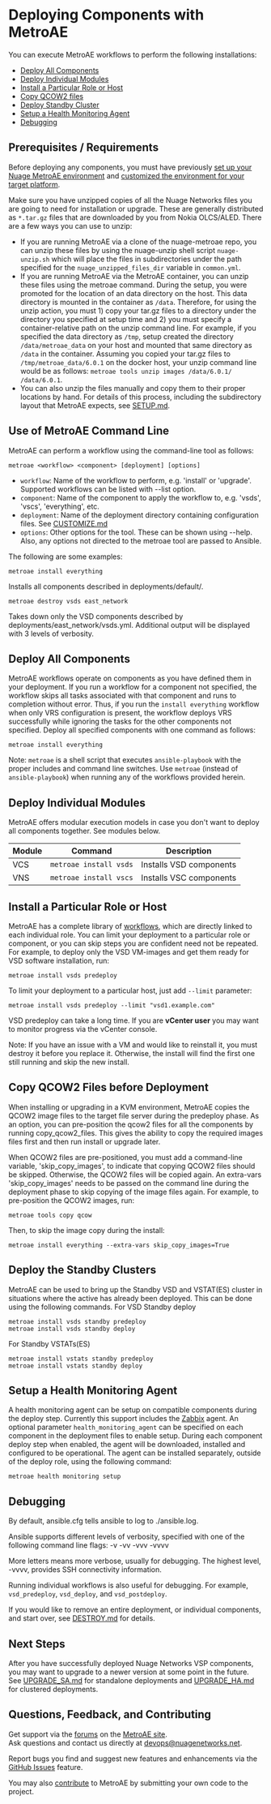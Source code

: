 # Deploying Components with MetroAE

You can execute MetroAE workflows to perform the following installations:

* [Deploy All Components](#deploy-all-components)
* [Deploy Individual Modules](#deploy-individual-modules)
* [Install a Particular Role or Host](#install-a-particular-role-or-host)
* [Copy QCOW2 files](#copy-qcow2-files-before-deployment)
* [Deploy Standby Cluster](#deploy-the-standby-clusters)
* [Setup a Health Monitoring Agent](#setup-a-health-monitoring-agent)
* [Debugging](#debugging)

## Prerequisites / Requirements

Before deploying any components, you must have previously [set up your Nuage MetroAE environment](SETUP.md "link to SETUP documentation") and [customized the environment for your target platform](CUSTOMIZE.md "link to deployment documentation").

Make sure you have unzipped copies of all the Nuage Networks files you are going to need for installation or upgrade. These are generally distributed as `*.tar.gz` files that are downloaded by you from Nokia OLCS/ALED. There are a few ways you can use to unzip:

* If you are running MetroAE via a clone of the nuage-metroae repo, you can unzip these files by using the nuage-unzip shell script `nuage-unzip.sh` which will place the files in subdirectories under the path specified for the `nuage_unzipped_files_dir` variable in `common.yml`.
* If you are running MetroAE via the MetroAE container, you can unzip these files using the metroae command. During the setup, you were promoted for the location of an data directory on the host. This data directory is mounted in the container as `/data`. Therefore, for using the unzip action, you must 1) copy your tar.gz files to a directory under the directory you specified at setup time and 2) you must specify a container-relative path on the unzip command line. For example, if you specified the data directory as `/tmp`, setup created the directory `/data/metroae_data` on your host and mounted that same directory as `/data` in the container. Assuming you copied your tar.gz files to `/tmp/metroae_data/6.0.1` on the docker host, your unzip command line would be as follows: `metroae tools unzip images /data/6.0.1/ /data/6.0.1`.
* You can also unzip the files manually and copy them to their proper locations by hand. For details of this process, including the subdirectory layout that MetroAE expects, see [SETUP.md](SETUP.md).


## Use of MetroAE Command Line

MetroAE can perform a workflow using the command-line tool as follows:

    metroae <workflow> <component> [deployment] [options]

* `workflow`: Name of the workflow to perform, e.g. 'install' or 'upgrade'.  Supported workflows can be listed with --list option.
* `component`: Name of the component to apply the workflow to, e.g. 'vsds', 'vscs', 'everything', etc.
* `deployment`: Name of the deployment directory containing configuration files.  See [CUSTOMIZE.md](CUSTOMIZE.md)
* `options`: Other options for the tool.  These can be shown using --help.  Also, any options not directed to the metroae tool are passed to Ansible.

The following are some examples:

    metroae install everything

Installs all components described in deployments/default/.

    metroae destroy vsds east_network

Takes down only the VSD components described by deployments/east_network/vsds.yml.  Additional output will be displayed with 3 levels of verbosity.

## Deploy All Components

MetroAE workflows operate on components as you have defined them in your deployment. If you run a workflow for a component not specified, the workflow skips all tasks associated with that component and runs to completion without error. Thus, if you run the `install everything` workflow when only VRS configuration is present, the workflow deploys VRS successfully while ignoring the tasks for the other components not specified. Deploy all specified components with one command as follows:

```
metroae install everything
```
Note: `metroae` is a shell script that executes `ansible-playbook` with the proper includes and command line switches. Use `metroae` (instead of `ansible-playbook`) when running any of the workflows provided herein.

## Deploy Individual Modules

MetroAE offers modular execution models in case you don't want to deploy all components together. See modules below.

Module | Command | Description
 ---|---|---
VCS | `metroae install vsds` | Installs VSD components
VNS | `metroae install vscs` | Installs VSC components

## Install a Particular Role or Host

MetroAE has a complete library of [workflows](/src/playbooks "link to workflows directory"), which are directly linked to each individual role. You can limit your deployment to a particular role or component, or you can skip steps you are confident need not be repeated. For example, to deploy only the VSD VM-images and get them ready for VSD software installation, run:
```
metroae install vsds predeploy
```

 To limit your deployment to a particular host, just add `--limit` parameter:

 ```
 metroae install vsds predeploy --limit "vsd1.example.com"
```
VSD predeploy can take a long time. If you are **vCenter user** you may want to monitor progress via the vCenter console.

Note: If you have an issue with a VM and would like to reinstall it, you must destroy it before you replace it. Otherwise, the install will find the first one still running and skip the new install.

## Copy QCOW2 Files before Deployment

When installing or upgrading in a KVM environment, MetroAE copies the QCOW2 image files to the target file server during the predeploy phase. As an option, you can pre-position the qcow2 files for all the components by running copy_qcow2_files. This gives the ability to copy the required images files first and then run install or upgrade later.

When QCOW2 files are pre-positioned, you must add a command-line variable, 'skip_copy_images', to indicate that copying QCOW2 files should be skipped. Otherwise, the QCOW2 files will be copied again. An extra-vars 'skip_copy_images' needs to be passed on the command line during the deployment phase to skip copying of the image files again. For example, to pre-position the QCOW2 images, run:

```
metroae tools copy qcow
```

Then, to skip the image copy during the install:

```
metroae install everything --extra-vars skip_copy_images=True
```

## Deploy the Standby Clusters

MetroAE can be used to bring up the Standby VSD and VSTAT(ES) cluster in situations where the active has already been deployed. This can be done using the following commands. For VSD Standby deploy
```
metroae install vsds standby predeploy
metroae install vsds standby deploy
```
For Standby VSTATs(ES)
```
metroae install vstats standby predeploy
metroae install vstats standby deploy
```

## Setup a Health Monitoring Agent

A health monitoring agent can be setup on compatible components during the deploy step. Currently this support includes the [Zabbix](zabbix.com) agent.  An optional parameter `health_monitoring_agent` can be specified on each component in the deployment files to enable setup.  During each component deploy step when enabled, the agent will be downloaded, installed and configured to be operational.  The agent can be installed separately, outside of the deploy role, using the following command:
```
metroae health monitoring setup
```

## Debugging

By default, ansible.cfg tells ansible to log to ./ansible.log.

Ansible supports different levels of verbosity, specified with one of the following command line flags:
-v
-vv
-vvv
-vvvv

More letters means more verbose, usually for debugging. The highest level, -vvvv, provides SSH connectivity information.

Running individual workflows is also useful for debugging. For example, `vsd_predeploy`, `vsd_deploy`, and `vsd_postdeploy`.

If you would like to remove an entire deployment, or individual components, and start over, see [DESTROY.md](DESTROY.md "link to DESTROY documentation") for details.

## Next Steps

After you have successfully deployed Nuage Networks VSP components, you may want to upgrade to a newer version at some point in the future. See [UPGRADE_SA.md](UPGRADE_SA.md) for standalone deployments and [UPGRADE_HA.md](UPGRADE_HA.md) for clustered deployments.

## Questions, Feedback, and Contributing

Get support via the [forums](https://devops.nuagenetworks.net/forums/) on the [MetroAE site](https://devops.nuagenetworks.net/).  
Ask questions and contact us directly at [devops@nuagenetworks.net](mailto:devops@nuagenetworks.net "send email to nuage-metro project").

Report bugs you find and suggest new features and enhancements via the [GitHub Issues](https://github.com/nuagenetworks/nuage-metroae/issues "nuage-metroae issues") feature.

You may also [contribute](../CONTRIBUTING.md) to MetroAE by submitting your own code to the project.
